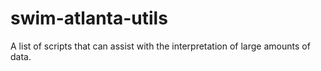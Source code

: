 # swim-atlanta-utils
 A list of scripts that can assist with the interpretation of large amounts of data.
